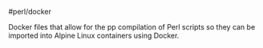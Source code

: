 #perl/docker

Docker files that allow for the pp compilation of Perl scripts so they can be imported into Alpine Linux containers using Docker.

